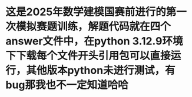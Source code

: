 # 这是2025年数学建模国赛前进行的第一次模拟赛题训练，解题代码就在四个answer文件中，在python 3.12.9环境下下载每个文件开头引用包可以直接运行，其他版本python未进行测试，有bug那我也不一定知道哈哈
